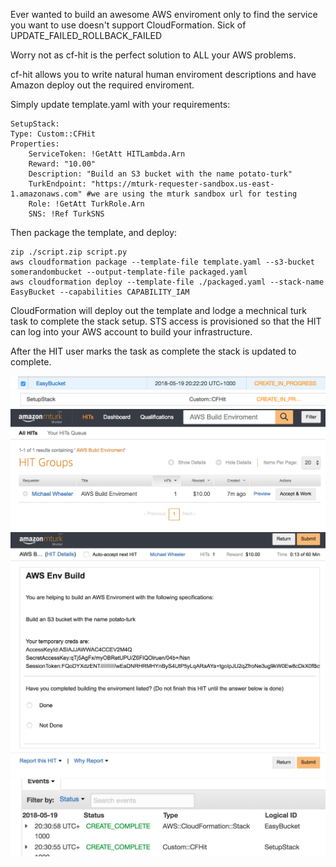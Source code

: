Ever wanted to build an awesome AWS enviroment only to find the service you want to use doesn't support CloudFormation. Sick of UPDATE_FAILED_ROLLBACK_FAILED

Worry not as cf-hit is the perfect solution to ALL your AWS problems.

cf-hit allows you to write natural human enviroment descriptions and have Amazon deploy out the required enviroment. 

Simply update template.yaml with your requirements:
```
SetupStack:
Type: Custom::CFHit
Properties:
    ServiceToken: !GetAtt HITLambda.Arn
    Reward: "10.00"
    Description: "Build an S3 bucket with the name potato-turk"
    TurkEndpoint: "https://mturk-requester-sandbox.us-east-1.amazonaws.com" #we are using the mturk sandbox url for testing
    Role: !GetAtt TurkRole.Arn
    SNS: !Ref TurkSNS
```

Then package the template, and deploy:
```
zip ./script.zip script.py
aws cloudformation package --template-file template.yaml --s3-bucket somerandombucket --output-template-file packaged.yaml
aws cloudformation deploy --template-file ./packaged.yaml --stack-name EasyBucket --capabilities CAPABILITY_IAM
```

CloudFormation will deploy out the template and lodge a mechnical turk task to complete the stack setup. STS access is provisioned so that the HIT can log into your AWS account to build your infrastructure.

After the HIT user marks the task as complete the stack is updated to complete.

![](doco/0.png)
![](doco/1.png)
![](doco/2.png)
![](doco/3.png)
![](doco/4.png)